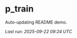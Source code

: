 # p_train

Auto-updating README demo.

<!--START_SECTION:status-->
_Last run: 2025-09-22 09:24 UTC_
<!--END_SECTION:status-->

















































































































































































































































































































































































































































































































































































































































































































































































